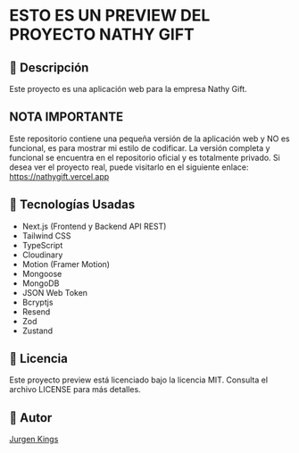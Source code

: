 # ESTO ES UN PREVIEW DEL PROYECTO NATHY GIFT

## 📌 Descripción

Este proyecto es una aplicación web para la empresa Nathy Gift. 

## NOTA IMPORTANTE

Este repositorio contiene una pequeña versión de la aplicación web y NO es funcional, es para mostrar mi estilo de codificar. 
La versión completa y funcional se encuentra en el repositorio oficial y es totalmente privado.
Si desea ver el proyecto real, puede visitarlo en el siguiente enlace: https://nathygift.vercel.app

## 🚀 Tecnologías Usadas

- Next.js (Frontend y Backend API REST)
- Tailwind CSS
- TypeScript
- Cloudinary
- Motion (Framer Motion)
- Mongoose
- MongoDB
- JSON Web Token
- Bcryptjs
- Resend 
- Zod
- Zustand

## 📝 Licencia

Este proyecto preview está licenciado bajo la licencia MIT. Consulta el archivo LICENSE para más detalles.

## 📝 Autor

[Jurgen Kings](https://jurgenkings.com)
